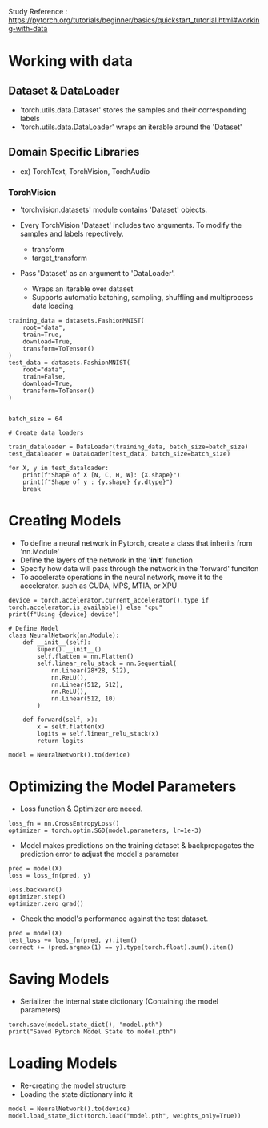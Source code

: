 Study Reference : https://pytorch.org/tutorials/beginner/basics/quickstart_tutorial.html#working-with-data

# Working with data
## Dataset & DataLoader
* 'torch.utils.data.Dataset' stores the samples and their corresponding labels
* 'torch.utils.data.DataLoader' wraps an iterable around the 'Dataset'

## Domain Specific Libraries
* ex) TorchText, TorchVision, TorchAudio

### TorchVision
* 'torchvision.datasets' module contains 'Dataset' objects. 
* Every TorchVision 'Dataset' includes two arguments. To modify the samples and labels repectively.
	* transform 
	* target_transform

* Pass 'Dataset' as an argument to 'DataLoader'. 
	* Wraps an iterable over dataset
	* Supports automatic batching, sampling, shuffling and multiprocess data loading.

```
training_data = datasets.FashionMNIST(
	root="data",
	train=True,
	download=True,
	transform=ToTensor()
)		
test_data = datasets.FashionMNIST(
	root="data",
	train=False,
	download=True,
	transform=ToTensor()
)


batch_size = 64

# Create data loaders

train_dataloader = DataLoader(training_data, batch_size=batch_size)
test_dataloader = DataLoader(test_data, batch_size=batch_size)

for X, y in test_dataloader:
	print(f"Shape of X [N, C, H, W]: {X.shape}")
	print(f"Shape of y : {y.shape} {y.dtype}")
	break
```

# Creating Models
* To define a neural network in Pytorch, create a class that inherits from 'nn.Module'
* Define the layers of the network in the '__init__' function
* Specify how data will pass through the network in the 'forward' funciton 
* To accelerate operations in the neural network, move it to the accelerator. such as CUDA, MPS, MTIA, or XPU

```
device = torch.accelerator.current_accelerator().type if torch.accelerator.is_available() else "cpu"
print(f"Using {device} device")

# Define Model 
class NeuralNetwork(nn.Module):
	def __init__(self):
		super().__init__()
		self.flatten = nn.Flatten()
		self.linear_relu_stack = nn.Sequential(
			nn.Linear(28*28, 512),
			nn.ReLU(),
			nn.Linear(512, 512),
			nn.ReLU(),
			nn.Linear(512, 10)
		)

	def forward(self, x):
		x = self.flatten(x)
		logits = self.linear_relu_stack(x)
		return logits

model = NeuralNetwork().to(device)
```

# Optimizing the Model Parameters
* Loss function & Optimizer are neeed.
```
loss_fn = nn.CrossEntropyLoss()
optimizer = torch.optim.SGD(model.parameters, lr=1e-3)
```

* Model makes predictions on the training dataset & backpropagates the prediction error to adjust the model's parameter

```
pred = model(X)
loss = loss_fn(pred, y)

loss.backward()
optimizer.step()
optimizer.zero_grad()
```

* Check the model's performance against the test dataset.

```
pred = model(X)
test_loss += loss_fn(pred, y).item()
correct += (pred.argmax(1) == y).type(torch.float).sum().item()
```

# Saving Models
* Serializer the internal state dictionary (Containing the model parameters)

```
torch.save(model.state_dict(), "model.pth")
print("Saved Pytorch Model State to model.pth")
```

# Loading Models
* Re-creating the model structure
* Loading the state dictionary into it

```
model = NeuralNetwork().to(device)
model.load_state_dict(torch.load("model.pth", weights_only=True))
```